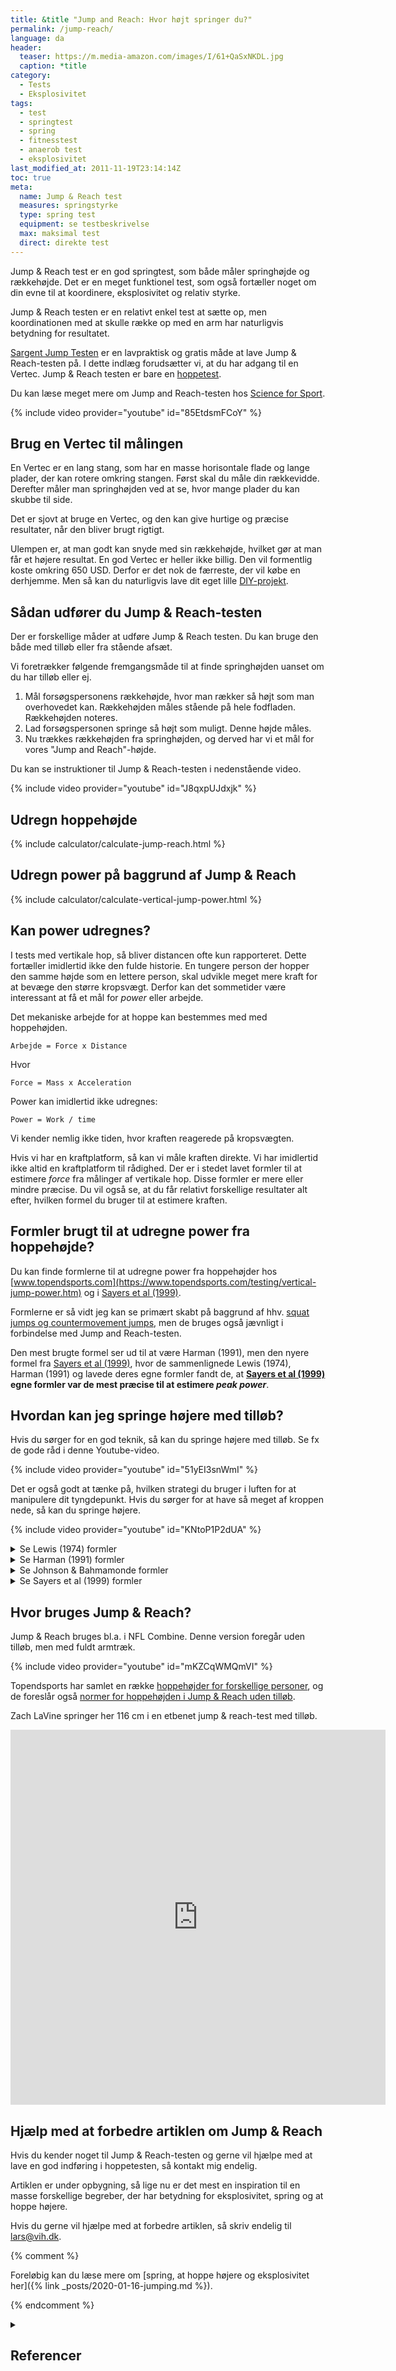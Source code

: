 ```yaml
---
title: &title "Jump and Reach: Hvor højt springer du?"
permalink: /jump-reach/
language: da
header:
  teaser: https://m.media-amazon.com/images/I/61+QaSxNKDL.jpg
  caption: *title
category:
  - Tests
  - Eksplosivitet
tags:
  - test
  - springtest
  - spring
  - fitnesstest
  - anaerob test
  - eksplosivitet
last_modified_at: 2011-11-19T23:14:14Z
toc: true
meta:
  name: Jump & Reach test
  measures: springstyrke
  type: spring test
  equipment: se testbeskrivelse
  max: maksimal test
  direct: direkte test
---
```


Jump & Reach test er en god springtest, som både måler springhøjde og rækkehøjde. Det er en meget funktionel test, som også fortæller noget om din evne til at koordinere, eksplosivitet og relativ styrke.

Jump & Reach testen er en relativt enkel test at sætte op, men koordinationen med at skulle række op med en arm har naturligvis betydning for resultatet.

[Sargent Jump Testen](/sargent-jump-test/) er en lavpraktisk og gratis måde at lave Jump & Reach-testen på. I dette indlæg forudsætter vi, at du har adgang til en Vertec. Jump & Reach testen er bare en [hoppetest](/springtests-hoppehoejde/).

Du kan læse meget mere om Jump and Reach-testen hos [Science for Sport](https://www.scienceforsport.com/vertec-jump-test/).

{% include video provider="youtube" id="85EtdsmFCoY" %}

## Brug en Vertec til målingen

En Vertec er en lang stang, som har en masse horisontale flade og lange plader, der kan rotere omkring stangen. Først skal du måle din rækkevidde. Derefter måler man springhøjden ved at se, hvor mange plader du kan skubbe til side.

Det er sjovt at bruge en Vertec, og den kan give hurtige og præcise resultater, når den bliver brugt rigtigt.

Ulempen er, at man godt kan snyde med sin rækkehøjde, hvilket gør at man får et højere resultat. En god Vertec er heller ikke billig. Den vil formentlig koste omkring 650 USD. Derfor er det nok de færreste, der vil købe en derhjemme. Men så kan du naturligvis lave dit eget lille [DIY-projekt](https://www.youtube.com/watch?v=j0pZ75N970A).

## Sådan udfører du Jump & Reach-testen

Der er forskellige måder at udføre Jump & Reach testen. Du kan bruge den både med tilløb eller fra stående afsæt.

Vi foretrækker følgende fremgangsmåde til at finde springhøjden uanset om du har tilløb eller ej.

1. Mål forsøgspersonens rækkehøjde, hvor man rækker så højt som man overhovedet kan. Rækkehøjden måles stående på hele fodfladen. Rækkehøjden noteres.
2. Lad forsøgspersonen springe så højt som muligt. Denne højde måles.
3. Nu trækkes rækkehøjden fra springhøjden, og derved har vi et mål for vores "Jump and Reach"-højde.

Du kan se instruktioner til Jump & Reach-testen i nedenstående video.

{% include video provider="youtube" id="J8qxpUJdxjk" %}

## Udregn hoppehøjde

{% include calculator/calculate-jump-reach.html %}

## Udregn power på baggrund af Jump & Reach

{% include calculator/calculate-vertical-jump-power.html %}

## Kan power udregnes?

I tests med vertikale hop, så bliver distancen ofte kun rapporteret. Dette fortæller imidlertid ikke den fulde historie. En tungere person der hopper den samme højde som en lettere person, skal udvikle meget mere kraft for at bevæge den større kropsvægt. Derfor kan det sommetider være interessant at få et mål for _power_ eller arbejde.

Det mekaniske arbejde for at hoppe kan bestemmes med med hoppehøjden.

    Arbejde = Force x Distance

Hvor

    Force = Mass x Acceleration

Power kan imidlertid ikke udregnes:

    Power = Work / time

Vi kender nemlig ikke tiden, hvor kraften reagerede på kropsvægten.

Hvis vi har en kraftplatform, så kan vi måle kraften direkte. Vi har imidlertid ikke altid en kraftplatform til rådighed. Der er i stedet lavet formler til at estimere _force_ fra målinger af vertikale hop. Disse formler er mere eller mindre præcise. Du vil også se, at du får relativt forskellige resultater alt efter, hvilken formel du bruger til at estimere kraften.

## Formler brugt til at udregne power fra hoppehøjde?

Du kan finde formlerne til at udregne power fra hoppehøjder hos [www.topendsports.com](https://www.topendsports.com/testing/vertical-jump-power.htm) og i [Sayers et al (1999)](https://journals.lww.com/acsm-msse/Fulltext/1999/04000/Cross_validation_of_three_jump_power_equations.13.aspx).

Formlerne er så vidt jeg kan se primært skabt på baggrund af hhv. [squat jumps og countermovement jumps](/countermovement-jump-cmj-squat-jump-sj/), men de bruges også jævnligt i forbindelse med Jump and Reach-testen.

Den mest brugte formel ser ud til at være Harman (1991), men den nyere formel fra [Sayers et al (1999)](https://journals.lww.com/acsm-msse/Fulltext/1999/04000/Cross_validation_of_three_jump_power_equations.13.aspx), hvor de sammenlignede Lewis (1974), Harman (1991) og lavede deres egne formler fandt de, at **[Sayers et al (1999)](https://journals.lww.com/acsm-msse/Fulltext/1999/04000/Cross_validation_of_three_jump_power_equations.13.aspx) egne formler var de mest præcise til at estimere _peak power_**.

## Hvordan kan jeg springe højere med tilløb?

Hvis du sørger for en god teknik, så kan du springe højere med tilløb. Se fx de gode råd i denne Youtube-video.

{% include video provider="youtube" id="51yEI3snWmI" %}

Det er også godt at tænke på, hvilken strategi du bruger i luften for at manipulere dit tyngdepunkt. Hvis du sørger for at have så meget af kroppen nede, så kan du springe højere.

{% include video provider="youtube" id="KNtoP1P2dUA" %}

<details markdown="1" class="equation">
  <summary>Se Lewis (1974) formler</summary>

{% include motionsplan/math formula="Average power (kg*m*^-1 = \sqrt{4.9} * body mass (kg) * \sqrt{jump-and-reach score (m)}" %}

For at få værdien i watt, så skal Power ganges med 9,81, som er tyngdekraften.

[Sayers et al (1999)](https://journals.lww.com/acsm-msse/Fulltext/1999/04000/Cross_validation_of_three_jump_power_equations.13.aspx) fandet at Peak Power blev underestimeret med 6,7-9,9% alt efter om de brugte data fra et CMJ eller et SJ-jump.
</details>

<details markdown="1" class="equation">
  <summary>Se Harman (1991) formler</summary>

Peak Power (W) = 61.9 * jump height (cm) + 36 * body mass (kg) - 1822

I den oprindelige reference står der **+ 1822**, men i [Sayers et al (1999)](https://journals.lww.com/acsm-msse/Fulltext/1999/04000/Cross_validation_of_three_jump_power_equations.13.aspx), hvor Harman er co-author, står formlen opgivet til **- 1822**, hvilket får værdierne til at passe meget bedre med de andre formler.

[Sayers et al (1999)](https://journals.lww.com/acsm-msse/Fulltext/1999/04000/Cross_validation_of_three_jump_power_equations.13.aspx) fandet at Peak Power blev underestimeret med 6,7-9,9% alt efter om de brugte data fra et CMJ eller et SJ-jump.
</details>

<details markdown="1" class="equation">
  <summary>Se Johnson & Bahmamonde formler</summary>

Peak Power = 78.6 * jump_height + 60.3 * body_mass - 15.3 * height - 1308

Johnson og Bahamonde inkluderer deltagernes højde i formularerne.
</details>

<details markdown="1" class="equation">
  <summary>Se Sayers et al (1999) formler</summary>

[Sayers et al (1999)](https://journals.lww.com/acsm-msse/Fulltext/1999/04000/Cross_validation_of_three_jump_power_equations.13.aspx) gennemgik formlerne fra Lewis (1974) og Harman (1991).

I studiet fandt de ud af, at man med fordel kan bruge to forskellige formler alt efter om man laver et Squat Jump eller et Counter Movement Jump.

Ved brug af data fra SJ.

Peak Power = 60.7 * jump_height + 45.3 * body_mass - 2055;

Ved brug fra CMJ.

Peak Power = 51.9 * jump_height + 48.9 * body_mass - 2007;
</details>

## Hvor bruges Jump & Reach?

Jump & Reach bruges bl.a. i NFL Combine. Denne version foregår uden tilløb, men med fuldt armtræk.

{% include video provider="youtube" id="mKZCqWMQmVI" %}

Topendsports har samlet en række [hoppehøjder for forskellige personer](https://www.topendsports.com/testing/results/vertical-jump.htm), og de foreslår også [normer for hoppehøjden i Jump & Reach uden tilløb](https://www.topendsports.com/testing/norms/vertical-jump.htm).

Zach LaVine springer her 116 cm i en etbenet jump & reach-test med tilløb.

<iframe src="https://vine.co/v/MDmK2MaeV3P/embed/simple" width="600" height="600" frameborder="0"></iframe><script src="https://platform.vine.co/static/scripts/embed.js"></script>

## Hjælp med at forbedre artiklen om Jump & Reach

Hvis du kender noget til Jump & Reach-testen og gerne vil hjælpe med at lave en god indføring i hoppetesten, så kontakt mig endelig.

Artiklen er under opbygning, så lige nu er det mest en inspiration til en masse forskellige begreber, der har betydning for eksplosivitet, spring og at hoppe højere.

Hvis du gerne vil hjælpe med at forbedre artiklen, så skriv endelig til lars@vih.dk.

{% comment %}

Foreløbig kan du læse mere om [spring, at hoppe højere og eksplosivitet her]({% link _posts/2020-01-16-jumping.md %}).

{% endcomment %}

<details markdown="1" class="references">
  <summary><h2 id="references">Referencer</h2></summary>

- [Vertec Jump Test](https://www.scienceforsport.com/vertec-jump-test/)
- Harman, Everett, Michael Rosenstein, Peter Frykman, Richard Rosenstein, og William Kraemer. 1991. “Estimation of Human Power Output from Vertical Jump”. Journal of Strength and Conditioning Research 5 (3): 116–20.
- Johnson, Doug, og Rafael Bahamonde. 1996. “Power Output Estimate in University Athletes”. Journal of Strength and Conditioning Research 10 (3): 161–66.
- Sayers, S. P., D. V. Harackiewicz, E. A. Harman, P. N. Frykman, og M. T. Rosenstein. 1999. “Cross-Validation of Three Jump Power Equations”. Medicine and Science in Sports and Exercise 31 (4): 572–77. https://doi.org/10.1097/00005768-199904000-00013.
</details>
